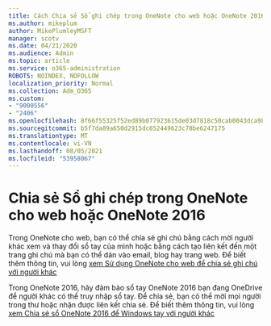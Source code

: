 ```yaml
---
title: Cách Chia sẻ Sổ ghi chép trong OneNote cho web hoặc OneNote 2016
ms.author: mikeplum
author: MikePlumleyMSFT
manager: scotv
ms.date: 04/21/2020
ms.audience: Admin
ms.topic: article
ms.service: o365-administration
ROBOTS: NOINDEX, NOFOLLOW
localization_priority: Normal
ms.collection: Adm_O365
ms.custom:
- "9000556"
- "2406"
ms.openlocfilehash: 8f66f55325f52ed89b077923615de03d7818c50cab0043dca98aadca3e725bc8
ms.sourcegitcommit: b5f7da89a650d2915dc652449623c78be6247175
ms.translationtype: MT
ms.contentlocale: vi-VN
ms.lasthandoff: 08/05/2021
ms.locfileid: "53958067"
---
```

# <a name="share-notebooks-in-onenote-for-the-web-or-onenote-2016"></a>Chia sẻ Sổ ghi chép trong OneNote cho web hoặc OneNote 2016

Trong OneNote cho web, bạn có thể chia sẻ ghi chú bằng cách mời người khác xem và thay đổi sổ tay của mình hoặc bằng cách tạo liên kết đến một trang ghi chú mà bạn có thể dán vào email, blog hay trang web. Để biết thêm thông tin, vui lòng [xem Sử dụng OneNote cho web để chia sẻ ghi chú với người khác](https://support.office.com/article/D3481FBE-E06C-4883-B7E9-B2EE9F38AED3)

Trong OneNote 2016, hãy đảm bảo sổ tay OneNote 2016 bạn đang OneDrive để người khác có thể truy nhập sổ tay. Để chia sẻ, bạn có thể mời mọi người trong thư hoặc nhận được liên kết chia sẻ. Để biết thêm thông tin, vui lòng [xem Chia sẻ sổ OneNote 2016 để Windows tay với người khác](https://support.office.com/article/d14b6033-7a95-4536-9216-bb0a5e0f8285)
